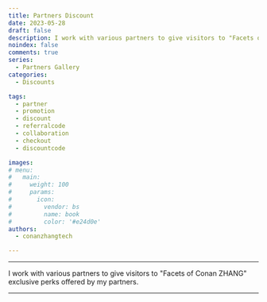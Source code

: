 ```yaml
---
title: Partners Discount
date: 2023-05-28
draft: false
description: I work with various partners to give visitors to "Facets of Conan ZHANG" exclusive perks offered by my partners.
noindex: false
comments: true
series:
  - Partners Gallery
categories:
  - Discounts

tags:
  - partner
  - promotion
  - discount
  - referralcode
  - collaboration
  - checkout
  - discountcode

images:
# menu:
#   main:
#     weight: 100
#     params:
#       icon:
#         vendor: bs
#         name: book
#         color: '#e24d0e'
authors:
  - conanzhangtech

---
```


---

I work with various partners to give visitors to "Facets of Conan ZHANG" exclusive perks offered by my partners.

---